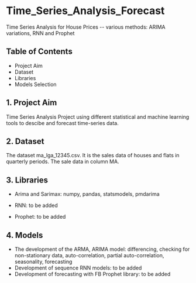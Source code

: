 # Time_Series_Analysis_Forecast
Time Series Analysis for House Prices -- various methods: ARIMA variations, RNN and Prophet

## Table of Contents
- Project Aim
- Dataset
- Libraries
- Models Selection

## 1. Project Aim
Time Series Analysis Project using different statistical and machine learning tools to descibe and forecast time-series data. 

## 2. Dataset
The dataset ma_lga_12345.csv. It is the sales data of houses and flats in quarterly periods. The sale data in column MA.

## 3. Libraries
- Arima and Sarimax: 
numpy, 
pandas,
statsmodels,
pmdarima

- RNN: to be added
- Prophet: to be added

## 4. Models
- The development of the ARMA, ARIMA model: differencing, checking for non-stationary data, auto-correlation, partial auto-correlation, seasonality, forecasting
- Development of sequence RNN models: to be added
- Development of forecasting with FB Prophet library: to be added
